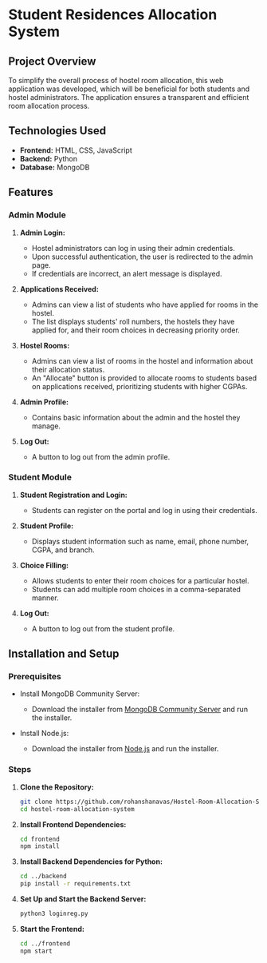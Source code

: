 # Student Residences Allocation System

## Project Overview

To simplify the overall process of hostel room allocation, this web application was developed, which will be beneficial for both students and hostel administrators. The application ensures a transparent and efficient room allocation process.

## Technologies Used

- **Frontend:** HTML, CSS, JavaScript
- **Backend:** Python
- **Database:** MongoDB

## Features

### Admin Module

1. **Admin Login:**
   - Hostel administrators can log in using their admin credentials.
   - Upon successful authentication, the user is redirected to the admin page.
   - If credentials are incorrect, an alert message is displayed.

2. **Applications Received:**
   - Admins can view a list of students who have applied for rooms in the hostel.
   - The list displays students' roll numbers, the hostels they have applied for, and their room choices in decreasing priority order.

3. **Hostel Rooms:**
   - Admins can view a list of rooms in the hostel and information about their allocation status.
   - An "Allocate" button is provided to allocate rooms to students based on applications received, prioritizing students with higher CGPAs.

4. **Admin Profile:**
   - Contains basic information about the admin and the hostel they manage.

5. **Log Out:**
   - A button to log out from the admin profile.

### Student Module

1. **Student Registration and Login:**
   - Students can register on the portal and log in using their credentials.

2. **Student Profile:**
   - Displays student information such as name, email, phone number, CGPA, and branch.

3. **Choice Filling:**
   - Allows students to enter their room choices for a particular hostel.
   - Students can add multiple room choices in a comma-separated manner.

4. **Log Out:**
   - A button to log out from the student profile.

## Installation and Setup

### Prerequisites

- Install MongoDB Community Server:
  - Download the installer from [MongoDB Community Server](https://www.mongodb.com/try/download/community) and run the installer.

- Install Node.js:
  - Download the installer from [Node.js](https://nodejs.org/en/download/prebuilt-installer) and run the installer.

### Steps

1. **Clone the Repository:**
   ```bash
   git clone https://github.com/rohanshanavas/Hostel-Room-Allocation-System.git
   cd hostel-room-allocation-system
   ```

2. **Install Frontend Dependencies:**
   ```bash
   cd frontend
   npm install
   ```

3. **Install Backend Dependencies for Python:**
   ```bash
   cd ../backend
   pip install -r requirements.txt
   ```

4. **Set Up and Start the Backend Server:**
   ```bash
   python3 loginreg.py
   ```

5. **Start the Frontend:**
   ```bash
   cd ../frontend
   npm start
   ```
